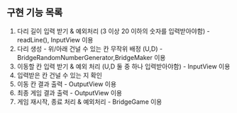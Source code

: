 ## 구현 기능 목록
1. 다리 길이 입력 받기 & 예외처리 (3 이상 20 이하의 숫자를 입력받아야함) - readLine(), InputView 이용
2. 다리 생성 - 위/아래 건널 수 있는 칸 무작위 배정 (U,D) - BridgeRandomNumberGenerator,BridgeMaker 이용 
3. 이동할 칸 입력 받기 & 예외 처리 (U,D 둘 중 하나 입력받아야함) - InputView 이용 
4. 입력받은 칸 건널 수 있는 지 확인 
5. 이동 칸 결과 출력 - OutputView 이용 
6. 최종 게임 결과 출력 - OutputView 이용 
7. 게임 재시작, 종료 처리 & 예외처리 - BridgeGame 이용